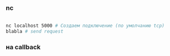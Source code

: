 


### nc 

```bash 

nc localhost 5000 # Создаем подключение (по умолчанию tcp)
blabla # send request

```


### на callback